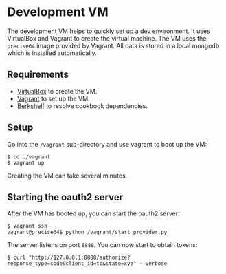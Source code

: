 Development VM
==============

The development VM helps to quickly set up a dev environment.
It uses VirtualBox and Vagrant to create the virtual machine.
The VM uses the ``precise64`` image provided by Vagrant.
All data is stored in a local mongodb which is installed automatically.

Requirements
------------

- [VirtualBox](https://www.virtualbox.org/wiki/Downloads) to create the VM.
- [Vagrant](http://downloads.vagrantup.com/) to set up the VM.
- [Berkshelf](http://berkshelf.com/) to resolve cookbook dependencies.

Setup
-----

Go into the ``/vagrant`` sub-directory and use vagrant to boot up the VM:

    $ cd ./vagrant
    $ vagrant up

Creating the VM can take several minutes.

Starting the oauth2 server
------------------------

After the VM has booted up, you can start the oauth2 server:

    $ vagrant ssh
    vagrant@precise64$ python /vagrant/start_provider.py

The server listens on port ``8888``.
You can now start to obtain tokens:

    $ curl "http://127.0.0.1:8888/authorize?response_type=code&client_id=tc&state=xyz" --verbose
